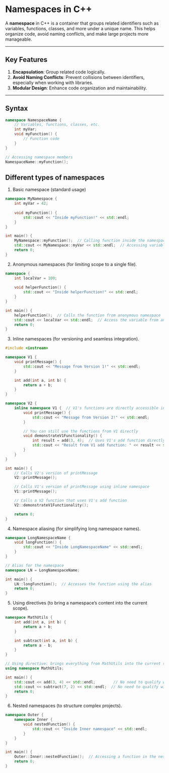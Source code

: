 # Namespaces in C++

A **namespace** in C++ is a container that groups related identifiers such as variables, functions, classes, and more under a unique name. This helps organize code, avoid naming conflicts, and make large projects more manageable.

---

## Key Features
1. **Encapsulation**: Group related code logically.
2. **Avoid Naming Conflicts**: Prevent collisions between identifiers, especially when working with libraries.
3. **Modular Design**: Enhance code organization and maintainability.

---


## Syntax
```cpp
namespace NamespaceName {
    // Variables, functions, classes, etc.
    int myVar;
    void myFunction() {
        // Function code
    }
}

// Accessing namespace members
NamespaceName::myFunction();
```

## Different types of namespaces
1. Basic namespace (standard usage)
``` cpp
namespace MyNamespace {
    int myVar = 42;
    
    void myFunction() {
        std::cout << "Inside myFunction!" << std::endl;
    }
}

int main() {
    MyNamespace::myFunction();  // Calling function inside the namespace
    std::cout << MyNamespace::myVar << std::endl;  // Accessing variable inside the namespace
    return 0;
}
```
2.	Anonymous namespaces (for limiting scope to a single file).
``` cpp
namespace {
    int localVar = 100;
    
    void helperFunction() {
        std::cout << "Inside helperFunction!" << std::endl;
    }
}

int main() {
    helperFunction();  // Calls the function from anonymous namespace
    std::cout << localVar << std::endl;  // Access the variable from anonymous namespace
    return 0;
}
```
3.	Inline namespaces (for versioning and seamless integration).
``` cpp
#include <iostream>

namespace V1 {
    void printMessage() {
        std::cout << "Message from Version 1!" << std::endl;
    }

    int add(int a, int b) {
        return a + b;
    }
}

namespace V2 {
    inline namespace V1 {  // V1's functions are directly accessible in V2
        void printMessage() {
            std::cout << "Message from Version 2!" << std::endl;
        }

        // You can still use the functions from V1 directly
        void demonstrateV1Functionality() {
            int result = add(3, 4);  // Uses V1's add function directly
            std::cout << "Result from V1 add function: " << result << std::endl;
        }
    }
}

int main() {
    // Calls V2's version of printMessage
    V2::printMessage();

    // Calls V1's version of printMessage using inline namespace
    V1::printMessage();

    // Calls a V2 function that uses V1's add function
    V2::demonstrateV1Functionality();

    return 0;
}
```

4.	Namespace aliasing (for simplifying long namespace names).
``` cpp
namespace LongNamespaceName {
    void longFunction() {
        std::cout << "Inside LongNamespaceName" << std::endl;
    }
}

// Alias for the namespace
namespace LN = LongNamespaceName;

int main() {
    LN::longFunction();  // Accesses the function using the alias
    return 0;
}
```
5.	Using directives (to bring a namespace’s content into the current scope).
``` cpp
namespace MathUtils {
    int add(int a, int b) {
        return a + b;
    }

    int subtract(int a, int b) {
        return a - b;
    }
}

// Using directive: brings everything from MathUtils into the current scope
using namespace MathUtils;

int main() {
    std::cout << add(3, 4) << std::endl;        // No need to qualify with MathUtils::
    std::cout << subtract(7, 2) << std::endl;  // No need to qualify with MathUtils::
    return 0;
}
```
6.  Nested namespaces (to structure complex projects).
``` cpp
namespace Outer {
    namespace Inner {
        void nestedFunction() {
            std::cout << "Inside Inner namespace" << std::endl;
        }
    }
}

int main() {
    Outer::Inner::nestedFunction();  // Accessing a function in the nested namespace
    return 0;
}
```
